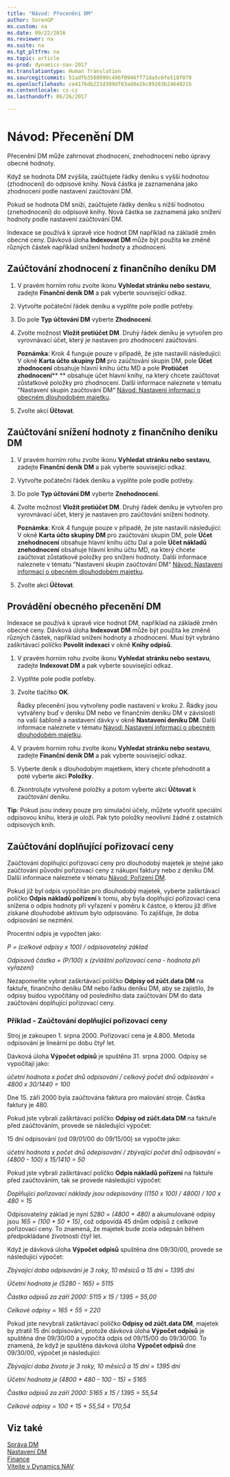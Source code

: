 ```yaml
---
title: "Návod: Přecenění DM"
author: SorenGP
ms.custom: na
ms.date: 09/22/2016
ms.reviewer: na
ms.suite: na
ms.tgt_pltfrm: na
ms.topic: article
ms-prod: dynamics-nav-2017
ms.translationtype: Human Translation
ms.sourcegitcommit: 51adfb3588099c496f0946ff71da5c6fe518f070
ms.openlocfilehash: ce4176db221d309df63ad8e2bc89263b2464021b
ms.contentlocale: cs-cz
ms.lasthandoff: 06/26/2017

---
```


# <a name="how-to-revalue-fixed-assets"></a>Návod: Přecenění DM
Přecenění DM může zahrnovat zhodnocení, znehodnocení nebo úpravy obecné hodnoty.

Když se hodnota DM zvýšila, zaúčtujete řádky deníku s vyšší hodnotou (zhodnocení) do odpisové knihy. Nová částka je zaznamenána jako zhodnocení podle nastavení zaúčtování DM.

Pokud se hodnota DM sníží, zaúčtujete řádky deníku s nižší hodnotou  (znehodnocení) do odpisové knihy. Nová částka se zaznamená jako snížení hodnoty podle nastavení zaúčtování DM.

Indexace se používá k úpravě více hodnot DM například na základě změn obecné ceny. Dávková úloha **Indexovat DM** může být použita ke změně různých částek například snížení hodnoty a zhodnocení.

## <a name="to-post-an-appreciation-from-the-fixed-asset-gl-journal"></a>Zaúčtování zhodnocení z finančního deníku DM  
1. V pravém horním rohu zvolte ikonu **Vyhledat stránku nebo sestavu**, zadejte **Finanční deník DM** a pak vyberte související odkaz.  
2. Vytvořte počáteční řádek deníku a vyplňte pole podle potřeby.
3. Do pole **Typ účtování DM** vyberte **Zhodnocení**.
4. Zvolte možnost **Vložit protiúčet DM**. Druhý řádek deníku je vytvořen pro vyrovnávací účet, který je nastaven pro zhodnocení zaúčtování.

    **Poznámka**: Krok 4 funguje pouze v případě, že jste nastavili následující: V okně **Karta účto skupiny DM** pro zaúčtování skupin DM, pole **Účet zhodnocení** obsahuje hlavní knihu účtu MD a pole **Protiúčet zhodnocení**** ** obsahuje účet hlavní knihy, na který chcete zaúčtovat zůstatkové položky pro zhodnocení. Další informace naleznete v tématu "Nastavení skupin zaúčtování DM“ [Návod: Nastavení informací o obecném dlouhodobém majetku](fa-how-setup-general.md).
5. Zvolte akci **Účtovat**.

## <a name="to-post-a-write-down-from-the-fixed-asset-gl-journal"></a>Zaúčtování snížení hodnoty z finančního deníku DM  
1. V pravém horním rohu zvolte ikonu **Vyhledat stránku nebo sestavu**, zadejte **Finanční deník DM** a pak vyberte související odkaz.  
2. Vytvořte počáteční řádek deníku a vyplňte pole podle potřeby.
3. Do pole **Typ účtování DM** vyberte **Znehodnocení**.
4. Zvolte možnost **Vložit protiúčet DM**. Druhý řádek deníku je vytvořen pro vyrovnávací účet, který je nastaven pro zaúčtování snížení hodnoty.

    **Poznámka**: Krok 4 funguje pouze v případě, že jste nastavili následující: V okně **Karta účto skupiny DM** pro zaúčtování skupin DM, pole **Účet znehodnocení** obsahuje hlavní knihu účtu Dal a pole **Účet nákladů znehodnocení** obsahuje hlavní knihu účtu MD, na který chcete zaúčtovat zůstatkové položky pro snížení hodnoty. Další informace naleznete v tématu "Nastavení skupin zaúčtování DM“ [Návod: Nastavení informací o obecném dlouhodobém majetku](fa-how-setup-general.md).
5. Zvolte akci **Účtovat**.

## <a name="to-perform-general-revaluation-of-fixed-assets"></a>Provádění obecného přecenění DM  
Indexace se používá k úpravě více hodnot DM, například na základě změn obecné ceny. Dávková úloha **Indexovat DM** může být použita ke změně různých částek, například snížení hodnoty a zhodnocení. Musí být vybráno zaškrtávací políčko **Povolit indexaci** v okně **Knihy odpisů**.

1. V pravém horním rohu zvolte ikonu **Vyhledat stránku nebo sestavu**, zadejte **Indexovat DM** a pak vyberte související odkaz.  
2. Vyplňte pole podle potřeby.
3. Zvolte tlačítko **OK**.  

    Řádky přecenění jsou vytvořeny podle nastavení v kroku 2. Řádky jsou vytvářeny buď v deníku DM nebo ve finančním deníku DM v závislosti na vaší šabloně a nastavení dávky v okně **Nastavení deníku DM**. Další informace naleznete v tématu [Návod: Nastavení informací o obecném dlouhodobém majetku](fa-how-setup-general.md).

4. V pravém horním rohu zvolte ikonu **Vyhledat stránku nebo sestavu**, zadejte **Finanční deník DM** a pak vyberte související odkaz.  
5. Vyberte deník s dlouhodobým majetkem, který chcete přehodnotit a poté vyberte akci **Položky**.  
6. Zkontrolujte vytvořené položky a potom vyberte akci **Účtovat** k zaúčtování deníku.

**Tip**: Pokud jsou indexy pouze pro simulační účely, můžete vytvořit speciální odpisovou knihu, která je uloží. Pak tyto položky neovlivní žádné z ostatních odpisových knih.

## <a name="to-post-additional-acquisition-costs"></a>Zaúčtování doplňující pořizovací ceny
Zaúčtování doplňující pořizovací ceny pro dlouhodobý majetek je stejné jako zaúčtování původní pořizovací ceny z nákupní faktury nebo z deníku DM. Další informace naleznete v tématu [Návod: Pořízení DM](fa-how-acquire.md).  

Pokud již byl odpis vypočítán pro dlouhodobý majetek, vyberte zaškrtávací políčko **Odpis  nákladů pořízení** k tomu, aby byla doplňující pořizovací cena snížena o odpis hodnoty při vyřazení v poměru k částce, o kterou již dříve získané dlouhodobé aktivum bylo odpisováno. To zajišťuje, že doba odpisování se nezmění.  

Procentní odpis je vypočten jako:  

*P = (celkové odpisy x 100) / odpisovatelný základ*

*Odpisová částka = (P/100) x (zvláštní pořizovací cena - hodnota při vyřazení)*  

Nezapomeňte vybrat zaškrtávací políčko **Odpisy od zúčt.data DM** na faktuře, finančního deníku DM nebo řádku deníku DM, aby se zajistilo, že odpisy budou vypočítány od posledního data zaúčtování DM do data zaúčtování doplňující pořizovací ceny.

### <a name="example---posting-additional-acquisition-costs"></a>Příklad - Zaúčtování doplňující pořizovací ceny
Stroj je zakoupen 1. srpna 2000. Pořizovací cena je 4.800. Metoda odpisování je lineární po dobu čtyř let.

Dávková úloha **Výpočet odpisů** je spuštěna 31. srpna 2000. Odpisy se vypočítají jako:

*účetní hodnota x počet dnů odpisování / celkový počet dnů odpisování = 4800 x 30/1440 = 100*  

Dne 15. září 2000 byla zaúčtována faktura pro malování stroje. Částka faktury je 480.

Pokud jste vybrali zaškrtávací políčko **Odpisy od zúčt.data DM** na faktuře před zaúčtováním, provede se následující výpočet:  

15 dní odpisování (od 09/01/00 do 09/15/00) se vypočte jako:

*účetní hodnota x počet dnů odepisování / zbývající počet dnů odpisování = (4800 - 100) x 15/1410 = 50*

Pokud jste vybrali zaškrtávací políčko **Odpis nákladů pořízení** na faktuře před zaúčtováním, tak se provede následující výpočet:  

*Doplňující pořizovací náklady jsou odepisovány ((150 x 100) / 4800) / 100 x 480 = 15*

Odpisovatelný základ je nyní *5280 = (4800 + 480)* a akumulované odpisy jsou *165 = (100 + 50 + 15)*, což odpovídá 45 dnům odpisů z celkové pořizovací ceny. To znamená, že majetek bude zcela odepsán během předpokládané životnosti čtyř let.  

Když je dávková úloha **Výpočet odpisů** spuštěna dne 09/30/00, provede se následující výpočet:  

*Zbývající doba odpisování je 3 roky, 10 měsíců a 15 dní = 1395 dní*  

*Účetní hodnota je (5280 - 165) = 5115*  

*Částka odpisů za září 2000: 5115 x 15 / 1395 = 55,00*  

*Celkové odpisy = 165 + 55 = 220*  

Pokud jste nevybrali zaškrtávací políčko **Odpisy od zúčt.data DM**, majetek by ztratil 15 dní odpisování, protože dávková úloha **Výpočet odpisů** je spuštěna dne 09/30/00 a vypočítá odpis od 09/15/00 do 09/30/00. To znamená, že když je spuštěna dávková úloha **Výpočet odpisů** dne 09/30/00, výpočet je následující:  

*Zbývající doba života je 3 roky, 10 měsíců a 15 dní = 1395 dní*  

*Účetní hodnota je (4800 + 480 - 100 - 15) = 5165*

*Částka odpisů za září 2000: 5165 x 15 / 1395 = 55,54*  

*Celkové odpisy = 100 + 15 + 55,54 = 170,54*

## <a name="see-also"></a>Viz také
[Správa DM](fa-manage.md)  
[Nastavení DM](fa-setup.md)  
[Finance](finance-setup.md)  
[Vítejte v Dynamics NAV](across-get-started.md)

